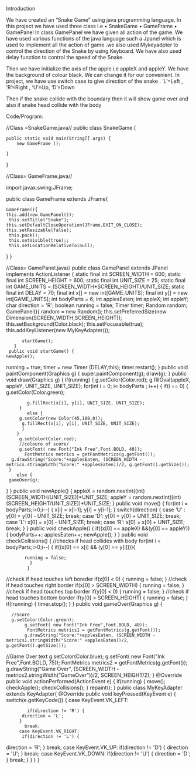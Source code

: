 Introduction

We have created an “Snake Game” using java programming language.
In this project we have used  three class i.e
•	SnakeGame
•	GameFrame
•	GamePanel
In class GamePanel we have  given all action of the game.
We have used various functions of the java language such a Jpanel which is used to implement all the action of game .we also used  Mykeyadpter to control the direction of the Snake by using Keyboard. We have also used delay function to control the speed of the Snake.

Then we have initialize the axis of the apple i.e appleX and appleY. We have the background of colour black. We can change it for our convenient. In project, we have use switch case to give direction of the snake .
‘L’=Left ,  ‘R’=Right , ‘U’=Up,  ‘D’=Down

Then if the snake collide with the boundary then it will show game over and also if snake head collide with the body
 
 




Code/Program:

//Class =SnakeGame.java//
public class SnakeGame {

	public static void main(String[] args) {
		new GameFrame ();

	}
}



//Class= GameFrame.java//

import javax.swing.JFrame;

public class GameFrame extends JFrame{
	
    GameFrame(){
    this.add(new GamePanel());
     this.setTitle("Snake");
    this.setDefaultCloseOperation(JFrame.EXIT_ON_CLOSE);
    this.setResizable(false);
     this.pack();
     this.setVisible(true);;
     this.setLocationRelativeTo(null);
  }
}

//Class= GamePanel.java//
public class GamePanel extends JPanel implements ActionListener {
     static final int SCREEN_WIDTH = 600;
     static final int SCREEN_HEIGHT = 600;
     static final int UNIT_SIZE = 25;
     static final int GAME_UNITS = (SCREEN_WIDTH*SCREEN_HEIGHT)/UNIT_SIZE;
     static final int DELAY = 70;
     final int x[] = new int[GAME_UNITS];
     final int y[] = new int[GAME_UNITS];
     int bodyParts = 6;
     int applesEaten;
     int appleX;
     int appleY;
     char direction = 'R';
     boolean running = false;
     Timer timer;
   Random random;
    GamePanel(){
          random = new Random();
            this.setPreferredSize(new Dimension(SCREEN_WIDTH,SCREEN_HEIGHT));
            this.setBackground(Color.black);
           this.setFocusable(true);
       this.addKeyListener(new MyKeyAdapter());
       
          startGame();
       }
     public void startGame() {
    newApple();
   running = true;
     timer = new Timer (DELAY,this);
     timer.restart();
    }
      public void paintComponent(Graphics g) {
      super.paintComponent(g);
      draw(g);
   }
           public void draw(Graphics g) {
               if(running) {
         g.setColor(Color.red);
              g.fillOval(appleX, appleY, UNIT_SIZE, UNIT_SIZE);
        for(int i = 0; i< bodyParts ; i++) {
        if(i == 0) {
             g.setColor(Color.green);

            g.fillRect(x[i], y[i], UNIT_SIZE, UNIT_SIZE);
         }
            else {
         g.setColor(new Color(45,180,0));
          g.fillRect(x[i], y[i], UNIT_SIZE, UNIT_SIZE);
          }
        }
         g.setColor(Color.red);
         //coloure of score/
         g.setFont( new Font("Ink Free",Font.BOLD, 40));
           FontMetrics metrics = getFontMetrics(g.getFont());
      g.drawString("Score:"+applesEaten, (SCREEN_WIDTH -metrics.stringWidth("Score:" +applesEaten))/2, g.getFont().getSize());
     }
        else {
     gameOver(g);
}
}
    public void newApple() {
        appleX = random.nextInt((int)(SCREEN_WIDTH/UNIT_SIZE))*UNIT_SIZE;
        appleY = random.nextInt((int)(SCREEN_HEIGHT/UNIT_SIZE))*UNIT_SIZE;
         }
           public void move() {
          for(int i = bodyParts;i>0;i--) {
                 x[i] = x[i-1];
                  y[i] = y[i-1];
           }
            switch(direction) {
            case 'U' :
            y[0] = y[0] - UNIT_SIZE;
              break;
                case 'D':
              y[0] = y[0] + UNIT_SIZE;
                break;
                 case 'L':
                 x[0] = x[0] - UNIT_SIZE;
                      break;
                   case 'R':
                 x[0] = x[0] + UNIT_SIZE;
                   break;
                    }
                }
                public void checkApple() {
              if((x[0] == appleX) &&(y[0] == appleY)) {
               bodyParts++;
             applesEaten++;
                 newApple();
                }
              }
           public void checkCollisions() {
           //checks if head collides with body
            for(int i = bodyParts;i>0;i--) {
           if((x[0] == x[i] && (y[0] == y[i]))){

           running = false;
             }
            }
            
//check if head touches left boreder
           if(x[0] < 0) {
          running = false;
        }
//check if head touches right border
           if(x[0] > SCREEN_WIDTH) {
       running = false;
         }
//check if head touches top border
         if(y[0] < 0) {
           running = false;
         }
//check if head touches bottom border
       if(y[0] > SCREEN_HEIGHT) {
               running = false;
            }
            if(!running) {
        timer.stop();
          }
           }
             public void gameOver(Graphics g) {
            	 
      //Score
      g.setColor(Color.green);
           g.setFont( new Font("Ink Free",Font.BOLD, 40));
            FontMetrics metrics1 = getFontMetrics(g.getFont());
           g.drawString("Score:"+applesEaten, (SCREEN_WIDTH -metrics1.stringWidth("Score:" +applesEaten))/2, g.getFont().getSize());

//Game Over text
            g.setColor(Color.blue);
        g.setFont( new Font("Ink Free",Font.BOLD, 75));
          FontMetrics metrics2 = getFontMetrics(g.getFont());
           g.drawString("Game Over", (SCREEN_WIDTH - metrics2.stringWidth("GameOver"))/2, SCREEN_HEIGHT/2);
}
@Override
      public void actionPerformed(ActionEvent e) {
            if(running) {
            move();
      checkApple();
     checkCollisions();
        }
         repaint();
         }
             public class MyKeyAdapter extends KeyAdapter{
        @Override
        public void keyPressed(KeyEvent e) {
           switch(e.getKeyCode()) {
         case KeyEvent.VK_LEFT:

            if(direction != 'R') {
          direction = 'L';
         }
           break;
         case KeyEvent.VK_RIGHT:
          if(direction != 'L') {
   direction = 'R';
      }
     break;
         case KeyEvent.VK_UP:
      if(direction != 'D') {
       direction = 'U';
         }
          break;
                case KeyEvent.VK_DOWN:
                 if(direction != 'U') {
   direction = 'D';
         }
        break;
          }
         }
     }
            }

